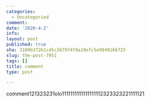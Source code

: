 ```yaml
---
categories:
  - Uncategoried
comment: 
date: '2020-4-2'
info: 
layout: post
published: true
sha: 3109b372b1cd5c267974f8a19efc5e9849166725
slug: the-post-7951
tags: []
title: comment
type: post

---
```


comment121323231olo1111111111111111112323323221111121